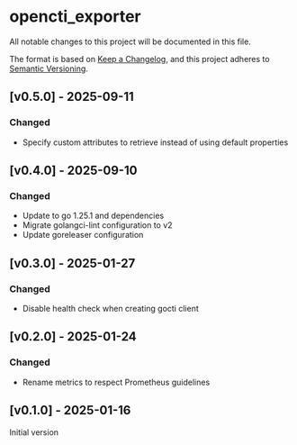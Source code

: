 # opencti_exporter

All notable changes to this project will be documented in this file.

The format is based on [Keep a Changelog](https://keepachangelog.com/en/1.0.0/),
and this project adheres to [Semantic Versioning](https://semver.org/spec/v2.0.0.html).

## [v0.5.0] - 2025-09-11

### Changed

- Specify custom attributes to retrieve instead of using default properties

## [v0.4.0] - 2025-09-10

### Changed

- Update to go 1.25.1 and dependencies
- Migrate golangci-lint configuration to v2
- Update goreleaser configuration

## [v0.3.0] - 2025-01-27

### Changed

- Disable health check when creating gocti client

## [v0.2.0] - 2025-01-24

### Changed

- Rename metrics to respect Prometheus guidelines

## [v0.1.0] - 2025-01-16

Initial version
